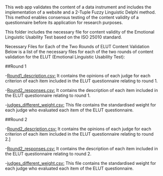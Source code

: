 This web app validates the content of a data instrument and includes the implementation of a website and a 2-Tuple Fuzzy Linguistic Delphi method. This method enables consensus testing of the content validity of a questionnaire before its application for research purposes.

This folder includes the necessary file for content validity of the Emotional Linguistic Usability Test based on the ISO 25010 standard.

Necessary Files for Each of the Two Rounds of ELUT Content Validation
Below is a list of the necessary files for each of the two rounds of content validation for the ELUT (Emotional Linguistic Usability Test):

##Round 1

-[Round1_description.csv:](/2TFLD-ELUT/Round1_description.csv) It contains the opinions of each judge for each criterion of each item included in the ELUT questionnaire relating to round 1.

-[Round2_responses.csv:](/2TFLD-ELUT/Round1_responses.csv) It contains the description of each item included in the ELUT questionnaire relating to round 1.

-[judges_different_weight.csv:](/2TFLD-ELUT/judges_different_weight.csv) This file contains the standardised weight for each judge who evaluated each item of the ELUT questionnaire.

##Round 2

-[Round2_description.csv:](/2TFLD-ELUT/Round2_description.csv) It contains the opinions of each judge for each criterion of each item included in the ELUT questionnaire relating to round 2.]

-[Round2_responses.csv:](/2TFLD-ELUT/round2_responses.csv) It contains the description of each item included in the ELUT questionnaire relating to round 2.

-[judges_different_weight.csv:](/2TFLD-ELUT/judges_different_weight.csv) This file contains the standardised weight for each judge who evaluated each item of the ELUT questionnaire.
